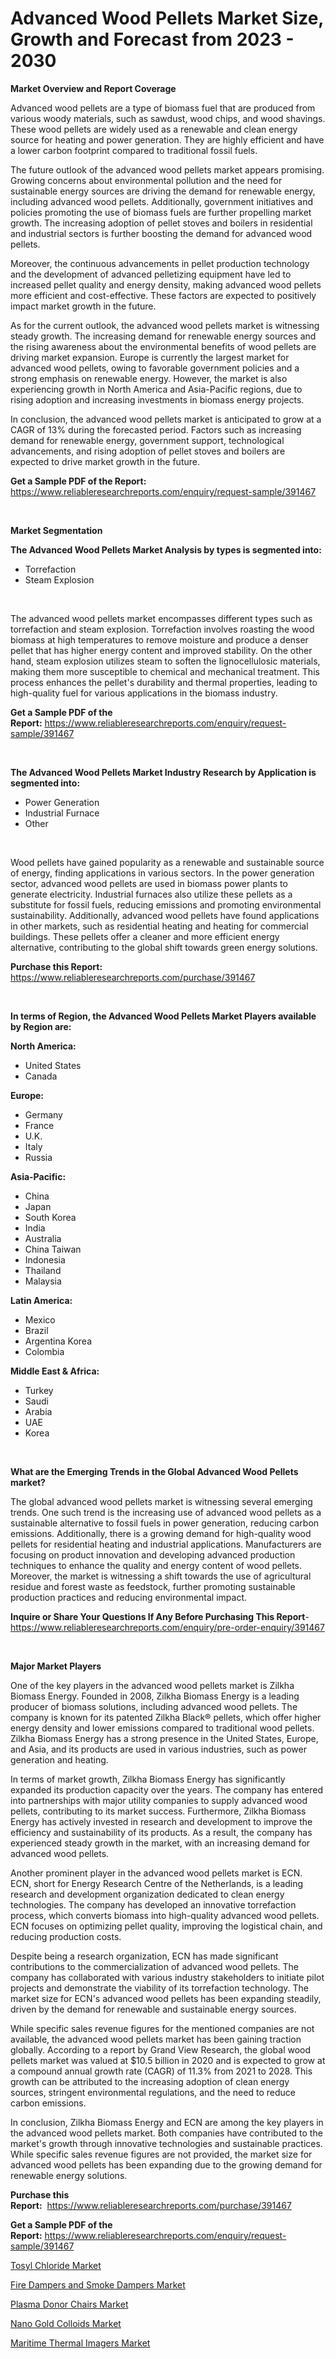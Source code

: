 <p><h1>Advanced Wood Pellets Market Size, Growth and Forecast from 2023 - 2030</h1></p><p><strong>Market Overview and Report Coverage</strong></p>
<p><p>Advanced wood pellets are a type of biomass fuel that are produced from various woody materials, such as sawdust, wood chips, and wood shavings. These wood pellets are widely used as a renewable and clean energy source for heating and power generation. They are highly efficient and have a lower carbon footprint compared to traditional fossil fuels.</p><p>The future outlook of the advanced wood pellets market appears promising. Growing concerns about environmental pollution and the need for sustainable energy sources are driving the demand for renewable energy, including advanced wood pellets. Additionally, government initiatives and policies promoting the use of biomass fuels are further propelling market growth. The increasing adoption of pellet stoves and boilers in residential and industrial sectors is further boosting the demand for advanced wood pellets.</p><p>Moreover, the continuous advancements in pellet production technology and the development of advanced pelletizing equipment have led to increased pellet quality and energy density, making advanced wood pellets more efficient and cost-effective. These factors are expected to positively impact market growth in the future.</p><p>As for the current outlook, the advanced wood pellets market is witnessing steady growth. The increasing demand for renewable energy sources and the rising awareness about the environmental benefits of wood pellets are driving market expansion. Europe is currently the largest market for advanced wood pellets, owing to favorable government policies and a strong emphasis on renewable energy. However, the market is also experiencing growth in North America and Asia-Pacific regions, due to rising adoption and increasing investments in biomass energy projects.</p><p>In conclusion, the advanced wood pellets market is anticipated to grow at a CAGR of 13% during the forecasted period. Factors such as increasing demand for renewable energy, government support, technological advancements, and rising adoption of pellet stoves and boilers are expected to drive market growth in the future.</p></p>
<p><strong>Get a Sample PDF of the Report:</strong> <a href="https://www.reliableresearchreports.com/enquiry/request-sample/391467">https://www.reliableresearchreports.com/enquiry/request-sample/391467</a></p>
<p>&nbsp;</p>
<p><strong>Market Segmentation</strong></p>
<p><strong>The Advanced Wood Pellets Market Analysis by types is segmented into:</strong></p>
<p><ul><li>Torrefaction</li><li>Steam Explosion</li></ul></p>
<p>&nbsp;</p>
<p><p>The advanced wood pellets market encompasses different types such as torrefaction and steam explosion. Torrefaction involves roasting the wood biomass at high temperatures to remove moisture and produce a denser pellet that has higher energy content and improved stability. On the other hand, steam explosion utilizes steam to soften the lignocellulosic materials, making them more susceptible to chemical and mechanical treatment. This process enhances the pellet's durability and thermal properties, leading to high-quality fuel for various applications in the biomass industry.</p></p>
<p><strong>Get a Sample PDF of the Report:</strong>&nbsp;<a href="https://www.reliableresearchreports.com/enquiry/request-sample/391467">https://www.reliableresearchreports.com/enquiry/request-sample/391467</a></p>
<p>&nbsp;</p>
<p><strong>The Advanced Wood Pellets Market Industry Research by Application is segmented into:</strong></p>
<p><ul><li>Power Generation</li><li>Industrial Furnace</li><li>Other</li></ul></p>
<p>&nbsp;</p>
<p><p>Wood pellets have gained popularity as a renewable and sustainable source of energy, finding applications in various sectors. In the power generation sector, advanced wood pellets are used in biomass power plants to generate electricity. Industrial furnaces also utilize these pellets as a substitute for fossil fuels, reducing emissions and promoting environmental sustainability. Additionally, advanced wood pellets have found applications in other markets, such as residential heating and heating for commercial buildings. These pellets offer a cleaner and more efficient energy alternative, contributing to the global shift towards green energy solutions.</p></p>
<p><strong>Purchase this Report:</strong>&nbsp; <a href="https://www.reliableresearchreports.com/purchase/391467">https://www.reliableresearchreports.com/purchase/391467</a></p>
<p>&nbsp;</p>
<p><strong>In terms of Region, the Advanced Wood Pellets Market Players available by Region are:</strong></p>
<p>
    <p> <strong> North America: </strong>
        <ul>
            <li>United States</li>
            <li>Canada</li>
        </ul>
        </p> 
    <p> <strong> Europe: </strong>
        <ul>
            <li>Germany</li>
            <li>France</li>
            <li>U.K.</li>
            <li>Italy</li>
            <li>Russia</li>
        </ul>
        </p> 
    <p> <strong> Asia-Pacific: </strong>
        <ul>
            <li>China</li>
            <li>Japan</li>
            <li>South Korea</li>
            <li>India</li>
            <li>Australia</li>
            <li>China Taiwan</li>
            <li>Indonesia</li>
            <li>Thailand</li>
            <li>Malaysia</li>
        </ul>
        </p> 
    <p> <strong> Latin America: </strong>
        <ul>
            <li>Mexico</li>
            <li>Brazil</li>
            <li>Argentina Korea</li>
            <li>Colombia</li>
        </ul>
        </p> 
    <p> <strong> Middle East & Africa: </strong>
        <ul>
            <li>Turkey</li>
            <li>Saudi</li>
            <li>Arabia</li>
            <li>UAE</li>
            <li>Korea</li>
        </ul>
    </p>
    </p>
<p>&nbsp;</p>
<p><strong>What are the Emerging Trends in the Global Advanced Wood Pellets market?</strong></p>
<p><p>The global advanced wood pellets market is witnessing several emerging trends. One such trend is the increasing use of advanced wood pellets as a sustainable alternative to fossil fuels in power generation, reducing carbon emissions. Additionally, there is a growing demand for high-quality wood pellets for residential heating and industrial applications. Manufacturers are focusing on product innovation and developing advanced production techniques to enhance the quality and energy content of wood pellets. Moreover, the market is witnessing a shift towards the use of agricultural residue and forest waste as feedstock, further promoting sustainable production practices and reducing environmental impact.</p></p>
<p><strong>Inquire or Share Your Questions If Any Before Purchasing This Report</strong>- <a href="https://www.reliableresearchreports.com/enquiry/pre-order-enquiry/391467">https://www.reliableresearchreports.com/enquiry/pre-order-enquiry/391467</a></p>
<p>&nbsp;</p>
<p><strong>Major Market Players</strong></p>
<p><p>One of the key players in the advanced wood pellets market is Zilkha Biomass Energy. Founded in 2008, Zilkha Biomass Energy is a leading producer of biomass solutions, including advanced wood pellets. The company is known for its patented Zilkha Black® pellets, which offer higher energy density and lower emissions compared to traditional wood pellets. Zilkha Biomass Energy has a strong presence in the United States, Europe, and Asia, and its products are used in various industries, such as power generation and heating.</p><p>In terms of market growth, Zilkha Biomass Energy has significantly expanded its production capacity over the years. The company has entered into partnerships with major utility companies to supply advanced wood pellets, contributing to its market success. Furthermore, Zilkha Biomass Energy has actively invested in research and development to improve the efficiency and sustainability of its products. As a result, the company has experienced steady growth in the market, with an increasing demand for advanced wood pellets.</p><p>Another prominent player in the advanced wood pellets market is ECN. ECN, short for Energy Research Centre of the Netherlands, is a leading research and development organization dedicated to clean energy technologies. The company has developed an innovative torrefaction process, which converts biomass into high-quality advanced wood pellets. ECN focuses on optimizing pellet quality, improving the logistical chain, and reducing production costs.</p><p>Despite being a research organization, ECN has made significant contributions to the commercialization of advanced wood pellets. The company has collaborated with various industry stakeholders to initiate pilot projects and demonstrate the viability of its torrefaction technology. The market size for ECN's advanced wood pellets has been expanding steadily, driven by the demand for renewable and sustainable energy sources.</p><p>While specific sales revenue figures for the mentioned companies are not available, the advanced wood pellets market has been gaining traction globally. According to a report by Grand View Research, the global wood pellets market was valued at $10.5 billion in 2020 and is expected to grow at a compound annual growth rate (CAGR) of 11.3% from 2021 to 2028. This growth can be attributed to the increasing adoption of clean energy sources, stringent environmental regulations, and the need to reduce carbon emissions.</p><p>In conclusion, Zilkha Biomass Energy and ECN are among the key players in the advanced wood pellets market. Both companies have contributed to the market's growth through innovative technologies and sustainable practices. While specific sales revenue figures are not provided, the market size for advanced wood pellets has been expanding due to the growing demand for renewable energy solutions.</p></p>
<p><strong>Purchase this Report:</strong>&nbsp;&nbsp;<a href="https://www.reliableresearchreports.com/purchase/391467">https://www.reliableresearchreports.com/purchase/391467</a></p>
<p></p>
<p><strong>Get a Sample PDF of the Report:</strong>&nbsp;<a href="https://www.reliableresearchreports.com/enquiry/request-sample/391467">https://www.reliableresearchreports.com/enquiry/request-sample/391467</a></p>
<p><p><a href="https://medium.com/@sheetal.reportprime/tosyl-chloride-market-report-reveals-the-latest-trends-and-growth-opportunities-of-this-market-cd66c17cc7bf">Tosyl Chloride Market</a></p><p><a href="https://medium.com/@shubham99912151/fire-dampers-and-smoke-dampers-market-trends-forecast-and-competitive-analysis-to-2030-106ace87d832">Fire Dampers and Smoke Dampers Market</a></p><p><a href="https://medium.com/@yashreports27/plasma-donor-chairs-market-report-reveals-the-latest-trends-and-growth-opportunities-of-this-market-566f8200aae7">Plasma Donor Chairs Market</a></p><p><a href="https://medium.com/@shiv151299/nano-gold-colloids-market-exploring-market-share-market-trends-and-future-growth-2670d28029c0">Nano Gold Colloids Market</a></p><p><a href="https://medium.com/@primeyash92/maritime-thermal-imagers-market-size-market-outlook-and-market-forecast-2023-to-2030-62cb3e867100">Maritime Thermal Imagers Market</a></p></p>